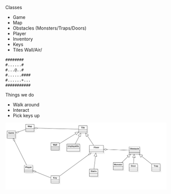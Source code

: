 
Classes
 * Game
 * Map
 * Obstacles (Monsters/Traps/Doors)
 * Player
  * Inventory
 * Keys
 * Tiles Wall/Air/
 
 ```
 ########   
 #......#   
 #...@..#   
 #......####
 #......+...
 ###########
 ```


Things we do
 * Walk around
 * Interact
  * Pick keys up

![AdventureGame Class Diagram](MainClassDiagram.png)
